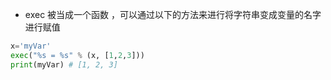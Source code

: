- exec 被当成一个函数 ，可以通过以下的方法来进行将字符串变成变量的名字进行赋值

```python
x='myVar'
exec("%s = %s" % (x, [1,2,3]))
print(myVar) # [1, 2, 3]
```

